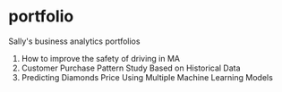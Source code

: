# portfolio
Sally's business analytics portfolios

1. How to improve the safety of driving in MA
2. Customer Purchase Pattern Study Based on Historical Data
3. Predicting Diamonds Price Using Multiple Machine Learning Models
